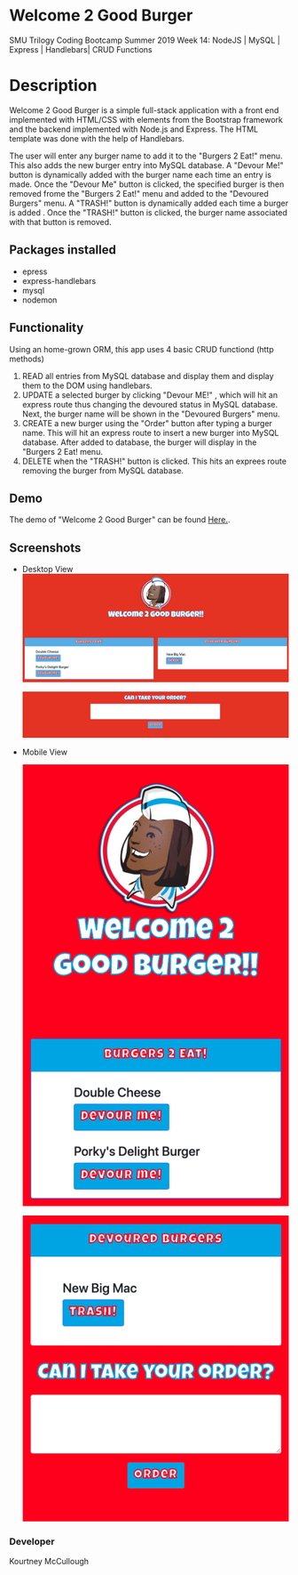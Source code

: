 # Welcome 2 Good Burger

SMU Trilogy Coding Bootcamp Summer 2019 Week 14: NodeJS | MySQL | Express | Handlebars| CRUD Functions

# Description

Welcome 2 Good Burger is a simple full-stack application with a front end implemented with HTML/CSS with elements from the Bootstrap framework and the backend implemented with Node.js and Express. The HTML template was done with the help of Handlebars.

The user will enter any burger name to add it to the "Burgers 2 Eat!" menu. This also adds the new burger entry into MySQL database. A "Devour Me!" button is dynamically added with the burger name each time an entry is made. Once the "Devour Me" button is clicked, the specified burger is then removed frome the "Burgers 2 Eat!" menu and added to the "Devoured Burgers" menu. A "TRASH!" button is dynamically added each time a burger is added . Once the "TRASH!" button is clicked, the burger name associated with that button is removed.

## Packages installed

- epress
- express-handlebars
- mysql
- nodemon

## Functionality

Using an home-grown ORM, this app uses 4 basic CRUD functiond (http methods)

1. READ all entries from MySQL database and display them and display them to the DOM using handlebars.
2. UPDATE a selected burger by clicking "Devour ME!" , which will hit an express route thus changing the devoured status in MySQL database. Next, the burger name will be shown in the "Devoured Burgers" menu.
3. CREATE a new burger using the "Order" button after typing a burger name. This will hit an express route to insert a new burger into MySQL database. After added to database, the burger will display in the "Burgers 2 Eat! menu.
4. DELETE when the "TRASH!" button is clicked. This hits an exprees route removing the burger from MySQL database.

## Demo

The demo of "Welcome 2 Good Burger" can be found [Here.](https://lit-fjord-52784.herokuapp.com/).

## Screenshots

- Desktop View
  ![Desktop View](/screenshots/fsTop.png)

  ![Desktop View](/screenshots/fsBottom.png)

- Mobile View

  ![Desktop View](/screenshots/NewMsTop.png)

  ![Desktop View](/screenshots/NewMsBottom.png)

### Developer

Kourtney McCullough
